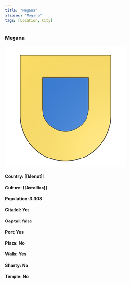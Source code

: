 ```yaml
---
title: "Megana"
aliases: "Megana"
tags: [Location, City]
---
```

### Megana
![](attachment/181d073f7799dae98066de401b4280b1.svg)

#### Country: [[Menut]]

#### Culture: [[Astellian]]

#### Population: 3.308

#### Citadel: Yes

#### Capital: false

#### Port: Yes

#### Plaza: No

#### Walls: Yes

#### Shanty: No

#### Temple: No

